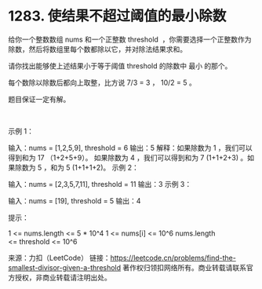 # 1283. 使结果不超过阈值的最小除数

给你一个整数数组 nums 和一个正整数 threshold  ，你需要选择一个正整数作为除数，然后将数组里每个数都除以它，并对除法结果求和。

请你找出能够使上述结果小于等于阈值 threshold 的除数中 最小 的那个。

每个数除以除数后都向上取整，比方说 7/3 = 3 ， 10/2 = 5 。

题目保证一定有解。

 

示例 1：

输入：nums = [1,2,5,9], threshold = 6
输出：5
解释：如果除数为 1 ，我们可以得到和为 17 （1+2+5+9）。
如果除数为 4 ，我们可以得到和为 7 (1+1+2+3) 。如果除数为 5 ，和为 5 (1+1+1+2)。
示例 2：

输入：nums = [2,3,5,7,11], threshold = 11
输出：3
示例 3：

输入：nums = [19], threshold = 5
输出：4
 

提示：

1 <= nums.length <= 5 * 10^4
1 <= nums[i] <= 10^6
nums.length <= threshold <= 10^6

来源：力扣（LeetCode）
链接：https://leetcode.cn/problems/find-the-smallest-divisor-given-a-threshold
著作权归领扣网络所有。商业转载请联系官方授权，非商业转载请注明出处。